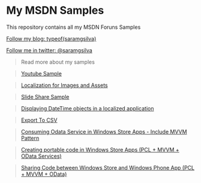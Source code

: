 My MSDN Samples
=============

This repository contains all my MSDN Foruns Samples

[Follow my blog: typeof(saramgsilva)](http://www.saramgsilva.com/) 

[Follow me in twitter: @saramgsilva](https://twitter.com/saramgsilva)

> Read more about my samples

> [Youtube Sample](http://code.msdn.microsoft.com/windowsapps/Youtube-Sample-df7d1d26)

> [Localization for Images and Assets ](http://code.msdn.microsoft.com/windowsapps/Localization-for-and-Assets-4fac00c3)

> [Slide Share Sample](http://code.msdn.microsoft.com/windowsapps/Slide-Share-Sample-ee673a6e)

> [Displaying DateTime objects in a localized application ](http://code.msdn.microsoft.com/windowsapps/Diplaying-DateTime-objects-b7f02b77)

> [Export To CSV](http://code.msdn.microsoft.com/windowsapps/Export-To-CSV-Sample-b31b50cf)

> [Consuming Odata Service in Windows Store Apps - Include MVVM Pattern](http://code.msdn.microsoft.com/windowsapps/Consuming-Odata-Service-in-a97758e5)

> [Creating portable code in Windows Store Apps (PCL + MVVM + OData Services)](http://code.msdn.microsoft.com/windowsapps/Creating-portable-code-in-ef25f126)

> [Sharing Code between Windows Store and Windows Phone App (PCL + MVVM + OData)](http://code.msdn.microsoft.com/windowsapps/Sharing-Code-between-411c999b)
